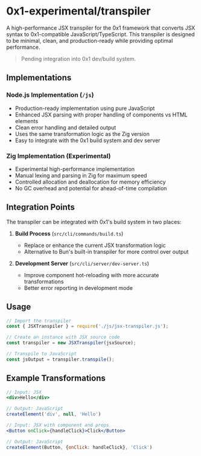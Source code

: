 # 0x1-experimental/transpiler

A high-performance JSX transpiler for the 0x1 framework that converts JSX syntax to 0x1-compatible JavaScript/TypeScript. This transpiler is designed to be minimal, clean, and production-ready while providing optimal performance.

> Pending integration into 0x1 dev/build system. 

## Implementations

### Node.js Implementation (`/js`)
- Production-ready implementation using pure JavaScript
- Enhanced JSX parsing with proper handling of components vs HTML elements
- Clean error handling and detailed output
- Uses the same transformation logic as the Zig version
- Easy to integrate with the 0x1 build system and dev server

### Zig Implementation (Experimental)
- Experimental high-performance implementation
- Manual lexing and parsing in Zig for maximum speed
- Controlled allocation and deallocation for memory efficiency
- No GC overhead and potential for ahead-of-time compilation

## Integration Points

The transpiler can be integrated with 0x1's build system in two places:

1. **Build Process** (`src/cli/commands/build.ts`)
   - Replace or enhance the current JSX transformation logic
   - Alternative to Bun's built-in transpiler for more control over output

2. **Development Server** (`src/cli/server/dev-server.ts`)
   - Improve component hot-reloading with more accurate transformations
   - Better error reporting in development mode

## Usage

```javascript
// Import the transpiler
const { JSXTranspiler } = require('./js/jsx-transpiler.js');

// Create an instance with JSX source code
const transpiler = new JSXTranspiler(jsxSource);

// Transpile to JavaScript
const jsOutput = transpiler.transpile();
```

## Example Transformations

```jsx
// Input: JSX
<div>Hello</div>

// Output: JavaScript
createElement('div', null, 'Hello')
```

```jsx
// Input: JSX with component and props
<Button onClick={handleClick}>Click</Button>

// Output: JavaScript
createElement(Button, {onClick: handleClick}, 'Click')
```